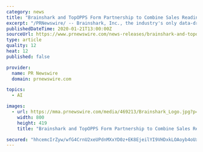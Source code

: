 ```yaml
---
category: news
title: "Brainshark and TopOPPS Form Partnership to Combine Sales Readiness with AI-Driven Sales Pipeline and Forecast Management"
excerpt: "/PRNewswire/ -- Brainshark, Inc., the industry's only data-driven sales readiness platform, and TopOPPS, a leading provider of artificial"
publishedDateTime: 2020-01-21T13:00:00Z
sourceUrl: https://www.prnewswire.com/news-releases/brainshark-and-topopps-form-partnership-to-combine-sales-readiness-with-ai-driven-sales-pipeline-and-forecast-management-300989749.html
type: article
quality: 12
heat: 12
published: false

provider:
  name: PR Newswire
  domain: prnewswire.com

topics:
  - AI

images:
  - url: https://mma.prnewswire.com/media/469213/Brainshark_Logo.jpg?p=facebook
    width: 800
    height: 419
    title: "Brainshark and TopOPPS Form Partnership to Combine Sales Readiness with AI-Driven Sales Pipeline and Forecast Management"

secured: "hhcemcIrZyw/wfG4CrnU2xeUPdnMXxYD0z+EK8EjeilYI9VHDxkLOAoyb4oUx4/VQsmpxqJv88NIn3Mdz/lbLz/oLNypJMh6Wt1kZ5d3gE7syfCH0bbQYaUzU37OVOTAWYhW0ENSuAAbHbYPDxua6pC7IkgoTlbsgEii710T95reIH6WG/hossLSZFwddoQTgJ9D7LwGLzWpyV+dwLVikc+6DWXaQA9otv0UFnDm153Y94y9txkI5sT/RAQQkOZ+PqLNkRrzZWqDo7BIQeAfueXx7sNs6aQOb+DMxDUNXm0=;pR49QgHWXAjNWPbHLjffRw=="
---
```


